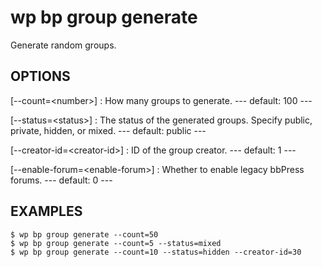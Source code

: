 #	wp bp group generate

Generate random groups.

## OPTIONS

[--count=&lt;number&gt;]
: How many groups to generate.
\---
default: 100
\---

[--status=&lt;status&gt;]
: The status of the generated groups. Specify public, private, hidden, or mixed.
\---
default: public
\---

[--creator-id=&lt;creator-id&gt;]
: ID of the group creator.
\---
default: 1
\---

[--enable-forum=&lt;enable-forum&gt;]
: Whether to enable legacy bbPress forums.
\---
default: 0
\---

## EXAMPLES

    $ wp bp group generate --count=50
    $ wp bp group generate --count=5 --status=mixed
    $ wp bp group generate --count=10 --status=hidden --creator-id=30
